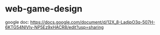 # web-game-design
google doc: https://docs.google.com/document/d/12X_8-LadjpO3q-507H-6KTG54NIVlv-NP5Ez9xHACR8/edit?usp=sharing